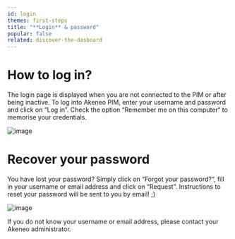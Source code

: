 ```yaml
---
id: login
themes: first-steps
title: "**Login** & password"
popular: false
related: discover-the-dasboard
---
```


# How to log in?

The login page is displayed when you are not connected to the PIM or after being inactive.
To log into Akeneo PIM, enter your username and password and click on “Log in”. Check the option “Remember me on this computer“ to memorise your credentials.

![image](../img/dummy.png)

# Recover your password

You have lost your password? Simply click on “Forgot your password?“, fill in your username or email address and click on “Request”. Instructions to reset your password will be sent to you by email! ;)

![image](../img/dummy.png)

If you do not know your username or email address, please contact your Akeneo administrator.